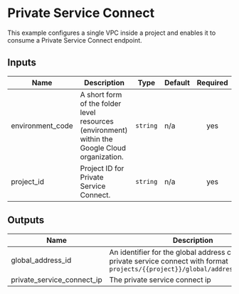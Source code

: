 # Private Service Connect
This example configures a single VPC inside a project and enables it to consume a Private Service Connect endpoint.

<!-- BEGINNING OF PRE-COMMIT-TERRAFORM DOCS HOOK -->
## Inputs

| Name | Description | Type | Default | Required |
|------|-------------|------|---------|:--------:|
| environment\_code | A short form of the folder level resources (environment) within the Google Cloud organization. | `string` | n/a | yes |
| project\_id | Project ID for Private Service Connect. | `string` | n/a | yes |

## Outputs

| Name | Description |
|------|-------------|
| global\_address\_id | An identifier for the global address created for the private service connect with format `projects/{{project}}/global/addresses/{{name}}` |
| private\_service\_connect\_ip | The private service connect ip |

<!-- END OF PRE-COMMIT-TERRAFORM DOCS HOOK -->